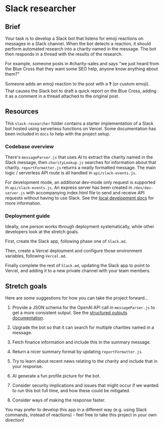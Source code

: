 # Slack researcher

## Brief

Your task is to develop a Slack bot that listens for emoji reactions on messages in a Slack channel. When the bot detects a reaction, it should perform automated research into a charity named in the message. The bot then responds in a thread with the results of the research.

For example, someone posts in #charity-sales and says "we just heard from the Blue Cross that they want some SEO help, anyone know anything about them?"

Someone adds an emoji reaction to the post with a :question: (or custom emoji). That causes the Slack bot to draft a quick report on the Blue Cross, adding it as a comment in a thread attached to the original post.

## Resources

This `slack-researcher` folder contains a starter implementation of a Slack bot hosted using serverless functions on Vercel. Some documentation has been included in `docs` to help with the project setup.

### Codebase overview

There's `messageParser.js` that uses AI to extract the charity named in the Slack message, then `charityLookup.js` searches for information about that charity. `reportFormatter.js`  returns a neatly formatted message. The main logic / serverless API route is all handled in `api/slack-events.js`.

For development mode, an additional dev-mode only request is supported in `api/slack-events.js`. An express server has been created in `/dev/dev-server.js` with accompanying index.html file to send and receive API requests without having to use Slack. See the [local development docs](/slack-researcher/docs/Local%20development.md) for more information.

### Deployment guide

Ideally, one person works through deployment systematically, while other developers look at the stretch goals.

First, create the Slack app, following phase one of `Slack.md`.

Then, create a Vercel deployment and configure those environment variables, following `Vercel.md`.

Finally complete the rest of `Slack.md`, updating the Slack app to point to Vercel, and adding it to a new private channel with your team members.

## Stretch goals

Here are some suggestions for how you can take the project forward...

1. Provide a JSON schema for the OpenAI API call in `messageParser.js` to get a more consistent output. See the [structured outputs documentation](https://platform.openai.com/docs/guides/structured-outputs).

2. Upgrade the bot so that it can search for multiple charities named in a message.

3. Fetch finance information and include this in the summary message.

4. Return a nicer summary format by updating `reportFormatter.js`.

5. Try to learn about recent news relating to the charity and include that in your response.

6. AI generate a fun profile picture for the bot.

7. Consider security implications and issues that might occur if we wanted to run this bot full time, and how these could be mitigated.

8. Consider ways of making the response faster.

You may prefer to develop this app in a different way (e.g. using Slack commands, instead of reactions) - feel free to take this project in your own direction!